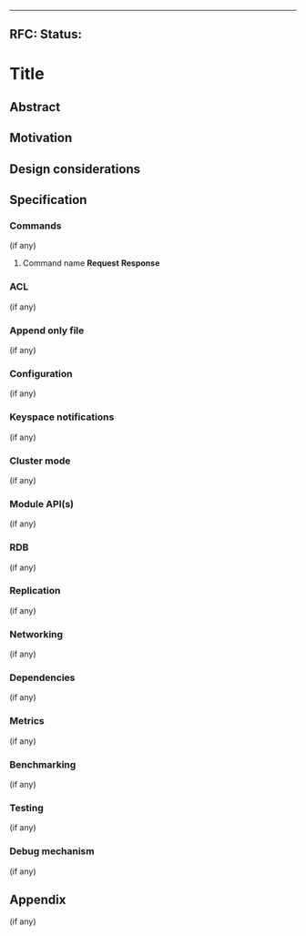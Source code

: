 
---
RFC: <PR number>
Status: <Proposed>
---

# Title

## Abstract

## Motivation

## Design considerations

## Specification

### Commands

(if any)
1. Command name
**Request**
**Response**

### ACL

(if any)

### Append only file

(if any)

### Configuration

(if any)

### Keyspace notifications

(if any)

### Cluster mode 

(if any)

### Module API(s)

(if any)

### RDB

(if any)

### Replication

(if any)

### Networking

(if any)

### Dependencies

(if any)

### Metrics

(if any)

### Benchmarking

(if any)

### Testing

(if any)

### Debug mechanism

(if any)

## Appendix

(if any)